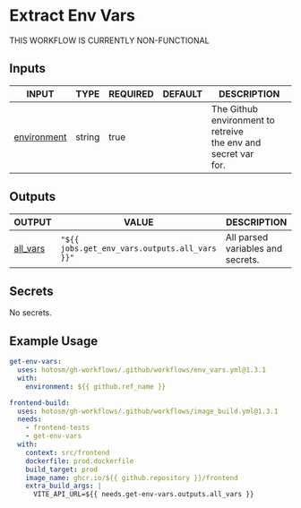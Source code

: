 # Extract Env Vars

THIS WORKFLOW IS CURRENTLY NON-FUNCTIONAL

## Inputs

<!-- AUTO-DOC-INPUT:START - Do not remove or modify this section -->

| INPUT                                                             | TYPE   | REQUIRED | DEFAULT | DESCRIPTION                                                            |
| ----------------------------------------------------------------- | ------ | -------- | ------- | ---------------------------------------------------------------------- |
| <a name="input_environment"></a>[environment](#input_environment) | string | true     |         | The Github environment to retreive <br>the env and secret var <br>for. |

<!-- AUTO-DOC-INPUT:END -->

## Outputs

<!-- AUTO-DOC-OUTPUT:START - Do not remove or modify this section -->

| OUTPUT                                                     | VALUE                                         | DESCRIPTION                       |
| ---------------------------------------------------------- | --------------------------------------------- | --------------------------------- |
| <a name="output_all_vars"></a>[all_vars](#output_all_vars) | `"${{ jobs.get_env_vars.outputs.all_vars }}"` | All parsed variables and secrets. |

<!-- AUTO-DOC-OUTPUT:END -->

## Secrets

<!-- AUTO-DOC-SECRETS:START - Do not remove or modify this section -->

No secrets.

<!-- AUTO-DOC-SECRETS:END -->

## Example Usage

```yaml
get-env-vars:
  uses: hotosm/gh-workflows/.github/workflows/env_vars.yml@1.3.1
  with:
    environment: ${{ github.ref_name }}

frontend-build:
  uses: hotosm/gh-workflows/.github/workflows/image_build.yml@1.3.1
  needs:
    - frontend-tests
    - get-env-vars
  with:
    context: src/frontend
    dockerfile: prod.dockerfile
    build_target: prod
    image_name: ghcr.io/${{ github.repository }}/frontend
    extra_build_args: |
      VITE_API_URL=${{ needs.get-env-vars.outputs.all_vars }}
```
